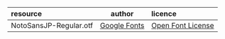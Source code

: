 | resource                       | author      | licence |
| :----------------------------- | :---------: | :------ |
| NotoSansJP-Regular.otf     | [Google Fonts](https://www.google.com/get/noto/help/cjk/) |  [Open Font License](https://scripts.sil.org/cms/scripts/page.php?site_id=nrsi&id=OFL) |
